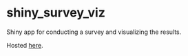 # shiny_survey_viz

Shiny app for conducting a survey and visualizing the results.

Hosted [here](https://shiny.reed.edu/s/users/jaylee/bio_app_for_show/).
